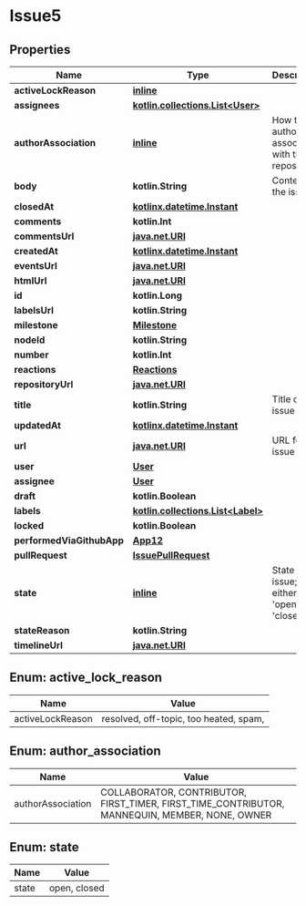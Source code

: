 
# Issue5

## Properties
Name | Type | Description | Notes
------------ | ------------- | ------------- | -------------
**activeLockReason** | [**inline**](#ActiveLockReason) |  | 
**assignees** | [**kotlin.collections.List&lt;User&gt;**](User.md) |  | 
**authorAssociation** | [**inline**](#AuthorAssociation) | How the author is associated with the repository. | 
**body** | **kotlin.String** | Contents of the issue | 
**closedAt** | [**kotlinx.datetime.Instant**](kotlinx.datetime.Instant.md) |  | 
**comments** | **kotlin.Int** |  | 
**commentsUrl** | [**java.net.URI**](java.net.URI.md) |  | 
**createdAt** | [**kotlinx.datetime.Instant**](kotlinx.datetime.Instant.md) |  | 
**eventsUrl** | [**java.net.URI**](java.net.URI.md) |  | 
**htmlUrl** | [**java.net.URI**](java.net.URI.md) |  | 
**id** | **kotlin.Long** |  | 
**labelsUrl** | **kotlin.String** |  | 
**milestone** | [**Milestone**](Milestone.md) |  | 
**nodeId** | **kotlin.String** |  | 
**number** | **kotlin.Int** |  | 
**reactions** | [**Reactions**](Reactions.md) |  | 
**repositoryUrl** | [**java.net.URI**](java.net.URI.md) |  | 
**title** | **kotlin.String** | Title of the issue | 
**updatedAt** | [**kotlinx.datetime.Instant**](kotlinx.datetime.Instant.md) |  | 
**url** | [**java.net.URI**](java.net.URI.md) | URL for the issue | 
**user** | [**User**](User.md) |  | 
**assignee** | [**User**](User.md) |  |  [optional]
**draft** | **kotlin.Boolean** |  |  [optional]
**labels** | [**kotlin.collections.List&lt;Label&gt;**](Label.md) |  |  [optional]
**locked** | **kotlin.Boolean** |  |  [optional]
**performedViaGithubApp** | [**App12**](App12.md) |  |  [optional]
**pullRequest** | [**IssuePullRequest**](IssuePullRequest.md) |  |  [optional]
**state** | [**inline**](#State) | State of the issue; either &#39;open&#39; or &#39;closed&#39; |  [optional]
**stateReason** | **kotlin.String** |  |  [optional]
**timelineUrl** | [**java.net.URI**](java.net.URI.md) |  |  [optional]


<a id="ActiveLockReason"></a>
## Enum: active_lock_reason
Name | Value
---- | -----
activeLockReason | resolved, off-topic, too heated, spam, 


<a id="AuthorAssociation"></a>
## Enum: author_association
Name | Value
---- | -----
authorAssociation | COLLABORATOR, CONTRIBUTOR, FIRST_TIMER, FIRST_TIME_CONTRIBUTOR, MANNEQUIN, MEMBER, NONE, OWNER


<a id="State"></a>
## Enum: state
Name | Value
---- | -----
state | open, closed



